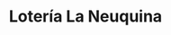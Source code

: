 ---
title: "Lotería La Neuquina"
url: /neuquen/loteria-la-neuquina-america-del-sur/
shop: lotería
---